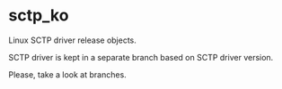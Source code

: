# sctp_ko
Linux SCTP driver release objects.

SCTP driver is kept in a separate branch based on SCTP driver version.

Please, take a look at branches.

